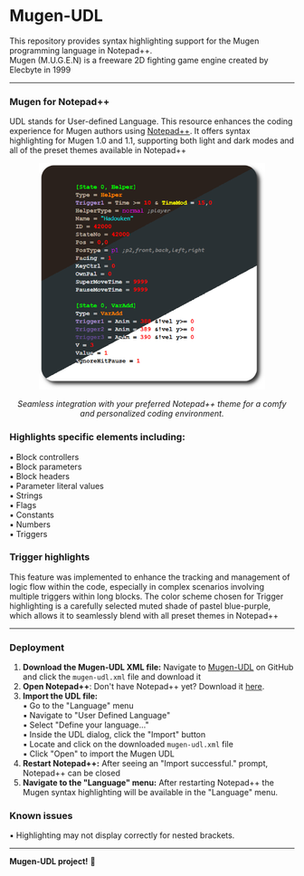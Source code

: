 # Mugen-UDL

This repository provides syntax highlighting support for the Mugen programming language in Notepad++.  
Mugen (M.U.G.E.N) is a freeware 2D fighting game engine created by Elecbyte in 1999

---

### Mugen for Notepad++
UDL stands for User-defined Language. This resource enhances the coding experience for Mugen authors using [Notepad++](https://notepad-plus-plus.org/). It offers syntax highlighting for Mugen 1.0 and 1.1, supporting both light and dark modes and all of the preset themes available in Notepad++  

<p align="center">
  <img src="https://github.com/ScottyGrotty/Mugen-UDL/blob/main/images/mugen-udl.png" alt="Mugen-UDL showcase" width="400">
</p>
<p align="center">
  <em>Seamless integration with your preferred Notepad++ theme for a comfy and personalized coding environment.</em>
</p>  

### Highlights specific elements including:
▪ Block controllers  
▪ Block parameters  
▪ Block headers  
▪ Parameter literal values  
▪ Strings  
▪ Flags  
▪ Constants  
▪ Numbers  
▪ Triggers  

### Trigger highlights
This feature was implemented to enhance the tracking and management of logic flow within the code, especially in complex scenarios involving multiple triggers within long blocks. The color scheme chosen for Trigger highlighting is a carefully selected muted shade of pastel blue-purple, which allows it to seamlessly blend with all preset themes in Notepad++  

---

### Deployment
1. **Download the Mugen-UDL XML file:** Navigate to [Mugen-UDL](https://github.com/ScottyGrotty/Mugen-UDL) on GitHub and click the `mugen-udl.xml` file and download it  
2. **Open Notepad++**: Don't have Notepad++ yet? Download it [here](https://notepad-plus-plus.org/downloads/).
3. **Import the UDL file:**  
   ▪ Go to the "Language" menu  
   ▪ Navigate to "User Defined Language"  
   ▪ Select "Define your language..."  
   ▪ Inside the UDL dialog, click the "Import" button  
   ▪ Locate and click on the downloaded `mugen-udl.xml` file  
   ▪ Click "Open" to import the Mugen UDL  
4. **Restart Notepad++:** After seeing an "Import successful." prompt, Notepad++ can be closed
5. **Navigate to the "Language" menu:** After restarting Notepad++ the Mugen syntax highlighting will be available in the "Language" menu.  

### Known issues
▪ Highlighting may not display correctly for nested brackets.

---

**Mugen-UDL project!** :cookie:
